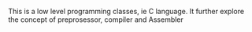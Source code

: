 This is a low level programming classes, ie C language.
It further explore the concept of preprosessor, compiler and Assembler

